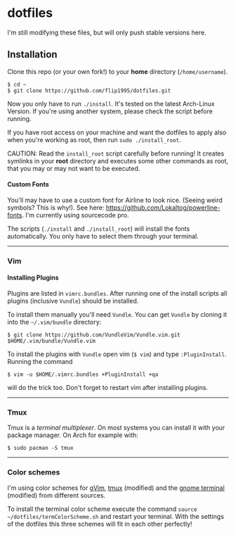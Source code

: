 dotfiles
===================

I'm still modifying these files, but will only push stable versions here.

## Installation

Clone this repo (or your own fork!) to your **home** directory (`/home/username`).
```
$ cd ~
$ git clone https://github.com/flip1995/dotfiles.git
```

Now you only have to run `./install`. It's tested on the latest Arch-Linux Version. If you're using another system, please check the script before running.

If you have root access on your machine and want the dotfiles to apply also when you're working as root, then run `sudo ./install_root`.

CAUTION: Read the `install_root` script carefully before running! It creates symlinks in your **root** directory and executes some other commands as root, that you may or may not want to be executed.

#### Custom Fonts
You'll may have to use a custom font for Airline to look nice. (Seeing weird symbols? This is why!). See here: https://github.com/Lokaltog/powerline-fonts. I'm currently using sourcecode pro.

The scripts (`./install` and `./install_root`) will install the fonts automatically. You only have to select them through your terminal.

---
### Vim

#### Installing Plugins
Plugins are listed in `vimrc.bundles`. After running one of the install scripts all plugins (inclusive `Vundle`) should be installed. 

To install them manually you'll need `Vundle`. You can get `Vundle` by cloning it into the `~/.vim/bundle` directory:
```
$ git clone https://github.com/VundleVim/Vundle.vim.git $HOME/.vim/bundle/Vundle.vim
```
To install the plugins with `Vundle` open vim (`$ vim`) and type `:PluginInstall`. Running the command
```
$ vim -u $HOME/.vimrc.bundles +PluginInstall +qa
```
will do the trick too. Don't forget to restart vim after installing plugins.

---
### Tmux
Tmux is a _terminal multiplexer_. On most systems you can install it with your
package manager. On Arch for example with:
```
$ sudo pacman -S tmux
```

---
### Color schemes
I'm using color schemes for [gVim](https://github.com/altercation/vim-colors-solarized), [tmux](http://www.hamvocke.com/blog/a-guide-to-customizing-your-tmux-conf/) (modified) and the [gnome terminal](https://github.com/chriskempson/base16-gnome-terminal) (modified) from different
sources.

To install the terminal color scheme execute the command `source
~/dotfiles/termColorScheme.sh` and restart your terminal.
With the settings of the dotfiles this three schemes will fit in each other
perfectly!
